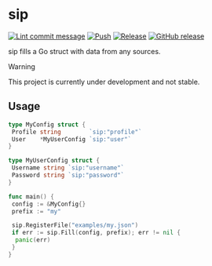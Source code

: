 # sip

[![Lint commit message](https://github.com/yannickkirschen/sip/actions/workflows/commit-lint.yml/badge.svg)](https://github.com/yannickkirschen/sip/actions/workflows/commit-lint.yml)
[![Push](https://github.com/yannickkirschen/sip/actions/workflows/push.yml/badge.svg)](https://github.com/yannickkirschen/sip/actions/workflows/push.yml)
[![Release](https://github.com/yannickkirschen/sip/actions/workflows/release.yml/badge.svg)](https://github.com/yannickkirschen/sip/actions/workflows/release.yml)
[![GitHub release](https://img.shields.io/github/release/yannickkirschen/sip.svg)](https://github.com/yannickkirschen/sip/releases/)

sip fills a Go struct with data from any sources.

> [!WARNING]
> This project is currently under development and not stable.

## Usage

```go
type MyConfig struct {
 Profile string        `sip:"profile"`
 User    *MyUserConfig `sip:"user"`
}

type MyUserConfig struct {
 Username string `sip:"username"`
 Password string `sip:"password"`
}

func main() {
 config := &MyConfig{}
 prefix := "my"

 sip.RegisterFile("examples/my.json")
 if err := sip.Fill(config, prefix); err != nil {
  panic(err)
 }
}
```

